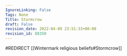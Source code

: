 ```yaml
---
IgnoreLinking: False
Tags: None
Title: Stormcrow
draft: False
revision_date: 2022-04-09 23:51:33+00:00
revision_id: 88350
---
```


#REDIRECT [[Wintermark religious beliefs#Stormcrow]]